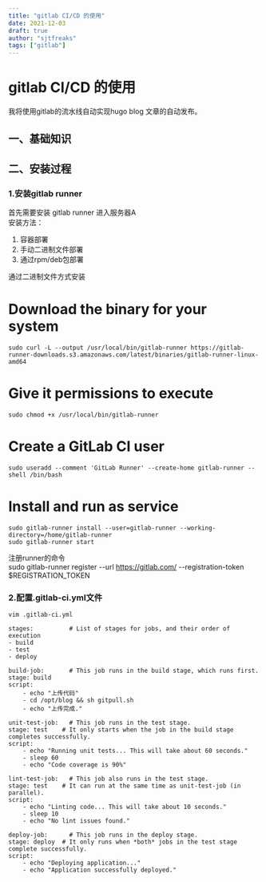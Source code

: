 ```yaml
---
title: "gitlab CI/CD 的使用"
date: 2021-12-03
draft: true
author: "sjtfreaks"
tags: ["gitlab"]
---
```


# gitlab CI/CD 的使用
我将使用gitlab的流水线自动实现hugo blog 文章的自动发布。
  
## 一、基础知识


## 二、安装过程

### 1.安装gitlab runner
首先需要安装 gitlab runner 进入服务器A  
安装方法：  
1. 容器部署
2. 手动二进制文件部署
3. 通过rpm/deb包部署

通过二进制文件方式安装
# Download the binary for your system
    sudo curl -L --output /usr/local/bin/gitlab-runner https://gitlab-runner-downloads.s3.amazonaws.com/latest/binaries/gitlab-runner-linux-amd64

# Give it permissions to execute
    sudo chmod +x /usr/local/bin/gitlab-runner

# Create a GitLab CI user
    sudo useradd --comment 'GitLab Runner' --create-home gitlab-runner --shell /bin/bash

# Install and run as service
    sudo gitlab-runner install --user=gitlab-runner --working-directory=/home/gitlab-runner
    sudo gitlab-runner start

注册runner的命令  
    sudo gitlab-runner register --url https://gitlab.com/ --registration-token $REGISTRATION_TOKEN

### 2.配置.gitlab-ci.yml文件
    vim .gitlab-ci.yml
  
    stages:          # List of stages for jobs, and their order of execution
    - build
    - test
    - deploy

    build-job:       # This job runs in the build stage, which runs first.
    stage: build
    script:
        - echo "上传代码"
        - cd /opt/blog && sh gitpull.sh
        - echo "上传完成."

    unit-test-job:   # This job runs in the test stage.
    stage: test    # It only starts when the job in the build stage completes successfully.
    script:
        - echo "Running unit tests... This will take about 60 seconds."
        - sleep 60
        - echo "Code coverage is 90%"

    lint-test-job:   # This job also runs in the test stage.
    stage: test    # It can run at the same time as unit-test-job (in parallel).
    script:
        - echo "Linting code... This will take about 10 seconds."
        - sleep 10
        - echo "No lint issues found."

    deploy-job:      # This job runs in the deploy stage.
    stage: deploy  # It only runs when *both* jobs in the test stage complete successfully.
    script:
        - echo "Deploying application..."
        - echo "Application successfully deployed."

